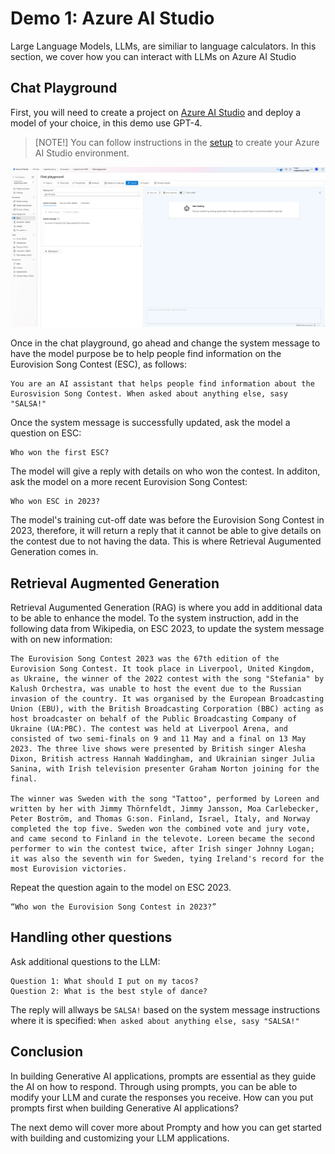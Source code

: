 # Demo 1: Azure AI Studio

Large Language Models, LLMs, are similiar to language calculators. In this section, we cover how you can interact with LLMs on Azure AI Studio

## Chat Playground

First, you will need to create a project on [Azure AI Studio](https://ai.azure.com) and deploy a model of your choice, in this demo use GPT-4. 

> [NOTE!]
> You can follow instructions in the [setup](setup.md) to create your Azure AI Studio environment.

![screenshot of AI Studio chat playground](images/aistudio-chatplayground.png)

Once in the chat playground, go ahead and change the system message to have the model purpose be to help people find information on the Eurovision Song Contest (ESC), as follows:

```
You are an AI assistant that helps people find information about the Eurosvision Song Contest. When asked about anything else, sasy "SALSA!"
```

Once the system message is successfully updated, ask the model a question on ESC:

```
Who won the first ESC?
```

The model will give a reply with details on who won the contest. In additon, ask the model on a more recent Eurovision Song Contest:

```
Who won ESC in 2023?
```

The model's training cut-off date was before the Eurovision Song Contest in 2023, therefore, it will return a reply that it cannot be able to give details on the contest due to not having the data. This is where Retrieval Augumented Generation comes in.

## Retrieval Augmented Generation

Retrieval Augumented Generation (RAG) is where you add in additional data to be able to enhance the model. To the system instruction, add in the following data from Wikipedia, on ESC 2023, to update the system message with on new information:

```
The Eurovision Song Contest 2023 was the 67th edition of the Eurovision Song Contest. It took place in Liverpool, United Kingdom, as Ukraine, the winner of the 2022 contest with the song "Stefania" by Kalush Orchestra, was unable to host the event due to the Russian invasion of the country. It was organised by the European Broadcasting Union (EBU), with the British Broadcasting Corporation (BBC) acting as host broadcaster on behalf of the Public Broadcasting Company of Ukraine (UA:PBC). The contest was held at Liverpool Arena, and consisted of two semi-finals on 9 and 11 May and a final on 13 May 2023. The three live shows were presented by British singer Alesha Dixon, British actress Hannah Waddingham, and Ukrainian singer Julia Sanina, with Irish television presenter Graham Norton joining for the final.

The winner was Sweden with the song "Tattoo", performed by Loreen and written by her with Jimmy Thörnfeldt, Jimmy Jansson, Moa Carlebecker, Peter Boström, and Thomas G:son. Finland, Israel, Italy, and Norway completed the top five. Sweden won the combined vote and jury vote, and came second to Finland in the televote. Loreen became the second performer to win the contest twice, after Irish singer Johnny Logan; it was also the seventh win for Sweden, tying Ireland's record for the most Eurovision victories.
```

Repeat the question again to the model on ESC 2023.

```
“Who won the Eurovision Song Contest in 2023?”
```

## Handling other questions

Ask additional questions to the LLM:

```
Question 1: What should I put on my tacos?
Question 2: What is the best style of dance?
```

The reply will allways be ``SALSA!`` based on the system message instructions where it is specified: ```When asked about anything else, sasy "SALSA!"```

## Conclusion

In building Generative AI applications, prompts are essential as they guide the AI on how to respond. Through using prompts, you can be able to modify your LLM and curate the responses you receive. How can you put prompts first when building Generative AI applications?

The next demo will cover more about Prompty and how you can get started with building and customizing your LLM applications.